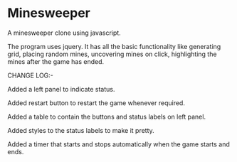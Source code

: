 Minesweeper
===========

A minesweeper clone using javascript.

The program uses jquery.
It has all the basic functionality like generating grid, placing random mines, uncovering mines on click, highlighting the mines after the game has ended.

CHANGE LOG:-

Added a left panel to indicate status.

Added restart button to restart the game whenever required.

Added a table to contain the buttons and status labels on left panel.

Added styles to the status labels to make it pretty.

Added a timer that starts and stops automatically when the game starts and ends.
